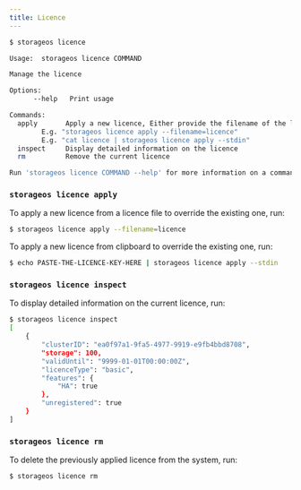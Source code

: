 ```yaml
---
title: Licence
---
```



```bash
$ storageos licence 

Usage:	storageos licence COMMAND

Manage the licence

Options:
      --help   Print usage

Commands:
  apply       Apply a new licence, Either provide the filename of the licence file or write to stdin.
		E.g. "storageos licence apply --filename=licence"
		E.g. "cat licence | storageos licence apply --stdin"
  inspect     Display detailed information on the licence
  rm          Remove the current licence

Run 'storageos licence COMMAND --help' for more information on a command.
```

### `storageos licence apply`
To apply a new licence from a licence file to override the existing one, run:

```bash
$ storageos licence apply --filename=licence
```

To apply a new licence from clipboard to override the existing one, run:

```bash
$ echo PASTE-THE-LICENCE-KEY-HERE | storageos licence apply --stdin
```

### `storageos licence inspect`
To display detailed information on the current licence, run:

```bash
$ storageos licence inspect
[
    {
        "clusterID": "ea0f97a1-9fa5-4977-9919-e9fb4bbd8708",
        "storage": 100,
        "validUntil": "9999-01-01T00:00:00Z",
        "licenceType": "basic",
        "features": {
            "HA": true
        },
        "unregistered": true
    }
]
```

### `storageos licence rm`
To delete the previously applied licence from the system, run:

```bash
$ storageos licence rm
```
